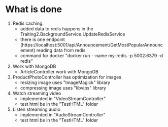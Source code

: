 # What is done
1. Redis caching. 
    - added data to redis happens in the Traiting2.BackgroundService.UpdateRedisService
    - there is one endpoint (https://localhost:5001/api/Announcement/GetMostPopularAnnouncement) reading data from redis
    - command for docker "docker run --name my-redis -p 5002:6379 -d redis"
2. Work with MongoDB
    - ArticleController work with MongoDB
3. ProductPhotoController has optimization for images
    - resizing image uses "ImageMagick" library
    - compressing image uses "libvips" library
4. Watch streaming video
    - implemented in "VideoStreamController"
    - test html be in the "TestHTML" folder
5. Listen streaming audio
    - implemented in "AudioStreamController"
    - test html be in the "TestHTML" folder